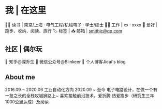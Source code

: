 # 我 | 在这里
👨‍🎓 读书 | 南京/上海 · 电气工程/机械电子 · 学士/硕士
👨‍💻 工作 | xx · xxxx
🎃 爱好 | 跑步、收纳、阅读、旅行
🏷️ 标签 | 
📥 邮箱 | smithjc@qq.com

## 社区 | 偶尔玩
💫 知乎@深乔生
💫 微信公众号@Blinkeer
💫 个人博客Jicai's blog

## About me
2016.09 ~ 2020.06
工业自动化方向
2020.09 ~ 至今
电子电路设计，在做一个有一技之长的全栈攻城狮路上~
喜欢接触前沿技术，爱折腾
热爱跑步（研究生三年1000公里达成）及阅读